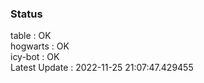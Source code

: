 ### Status


table : OK  
hogwarts : OK  
icy-bot : OK  
Latest Update : 2022-11-25 21:07:47.429455
